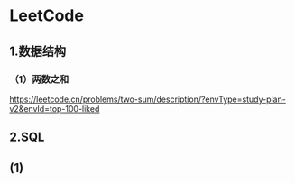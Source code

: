 # LeetCode

## 1.数据结构

### （1）两数之和

https://leetcode.cn/problems/two-sum/description/?envType=study-plan-v2&envId=top-100-liked

## 2.SQL

## (1)